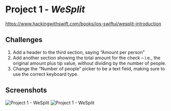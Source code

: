 # Project 1 - *WeSplit*
https://www.hackingwithswift.com/books/ios-swiftui/wesplit-introduction

## Challenges

1. Add a header to the third section, saying “Amount per person”
2. Add another section showing the total amount for the check – i.e., the original amount plus tip value, without dividing by the number of people.
3. Change the “Number of people” picker to be a text field, making sure to use the correct keyboard type.

## Screenshots

![Project 1 - WeSplit](https://github.com/solitaryewe/100-Days-of-SwiftUI/blob/main/Project-01/Screenshots/Project1-large.png)
![Project 1 - WeSplit](https://github.com/solitaryewe/100-Days-of-SwiftUI/blob/main/Project-01/Screenshots/Project1-challenges-large.png)
